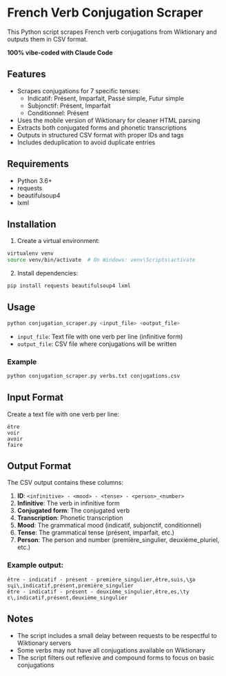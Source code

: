 # French Verb Conjugation Scraper

This Python script scrapes French verb conjugations from Wiktionary and outputs them in CSV format.

**100% vibe-coded with Claude Code**

## Features

- Scrapes conjugations for 7 specific tenses:
  - Indicatif: Présent, Imparfait, Passé simple, Futur simple
  - Subjonctif: Présent, Imparfait  
  - Conditionnel: Présent
- Uses the mobile version of Wiktionary for cleaner HTML parsing
- Extracts both conjugated forms and phonetic transcriptions
- Outputs in structured CSV format with proper IDs and tags
- Includes deduplication to avoid duplicate entries

## Requirements

- Python 3.6+
- requests
- beautifulsoup4
- lxml

## Installation

1. Create a virtual environment:
```bash
virtualenv venv
source venv/bin/activate  # On Windows: venv\Scripts\activate
```

2. Install dependencies:
```bash
pip install requests beautifulsoup4 lxml
```

## Usage

```bash
python conjugation_scraper.py <input_file> <output_file>
```

- `input_file`: Text file with one verb per line (infinitive form)
- `output_file`: CSV file where conjugations will be written

### Example

```bash
python conjugation_scraper.py verbs.txt conjugations.csv
```

## Input Format

Create a text file with one verb per line:
```
être
voir
avoir
faire
```

## Output Format

The CSV output contains these columns:
1. **ID**: `<infinitive> - <mood> - <tense> - <person>_<number>`
2. **Infinitive**: The verb in infinitive form
3. **Conjugated form**: The conjugated verb
4. **Transcription**: Phonetic transcription
5. **Mood**: The grammatical mood (indicatif, subjonctif, conditionnel)
6. **Tense**: The grammatical tense (présent, imparfait, etc.)
7. **Person**: The person and number (première_singulier, deuxième_pluriel, etc.)

### Example output:
```csv
être - indicatif - présent - première_singulier,être,suis,\ʒə sɥi\,indicatif,présent,première_singulier
être - indicatif - présent - deuxième_singulier,être,es,\ty ɛ\,indicatif,présent,deuxième_singulier
```

## Notes

- The script includes a small delay between requests to be respectful to Wiktionary servers
- Some verbs may not have all conjugations available on Wiktionary
- The script filters out reflexive and compound forms to focus on basic conjugations